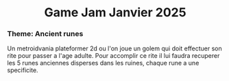 <h1 align="center">Game Jam Janvier 2025</h1>

<h3>Theme: Ancient runes</h3>

Un metroidvania plateformer 2d ou l'on joue un golem qui doit effectuer son rite pour passer a l'age adulte. Pour accomplir ce rite il lui faudra recuperer les 5 runes anciennes disperses dans les ruines, chaque rune a une specificite.
